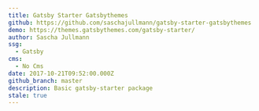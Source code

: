 ```yaml
---
title: Gatsby Starter Gatsbythemes
github: https://github.com/saschajullmann/gatsby-starter-gatsbythemes
demo: https://themes.gatsbythemes.com/gatsby-starter/
author: Sascha Jullmann
ssg:
  - Gatsby
cms:
  - No Cms
date: 2017-10-21T09:52:00.000Z
github_branch: master
description: Basic gatsby-starter package
stale: true
---
```

